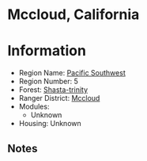 
Mccloud, California
===================
  
# Information  
* Region Name: [Pacific Southwest]()  
* Region Number: 5  
* Forest: [Shasta-trinity](http://www.fs.usda.gov/stnf/)  
* Ranger District: [Mccloud]()  
* Modules:  
  - Unknown  
* Housing: Unknown  
  
## Notes

